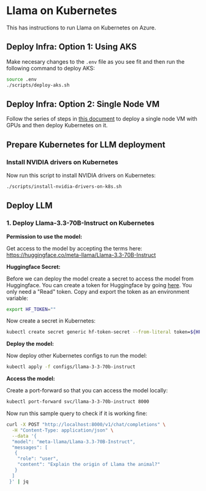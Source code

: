 # Llama on Kubernetes

This has instructions to run Llama on Kubernetes on Azure.

## Deploy Infra: Option 1: Using AKS

Make necesary changes to the `.env` file as you see fit and then run the following command to deploy AKS:

```bash
source .env
./scripts/deploy-aks.sh
```

## Deploy Infra: Option 2: Single Node VM

Follow the series of steps in [this document](docs/single-node-gpu-vm-setup.md) to deploy a single node VM with GPUs and then deploy Kubernetes on it.

## Prepare Kubernetes for LLM deployment

### Install NVIDIA drivers on Kubernetes

Now run this script to install NVIDIA drivers on Kubernetes:

```bash
./scripts/install-nvidia-drivers-on-k8s.sh
```

## Deploy LLM

### 1. Deploy Llama-3.3-70B-Instruct on Kubernetes

**Permission to use the model:**

Get access to the model by accepting the terms here: <https://huggingface.co/meta-llama/Llama-3.3-70B-Instruct>

**Huggingface Secret:**

Before we can deploy the model create a secret to access the model from Huggingface. You can create a token for Huggingface by going [here](https://huggingface.co/settings/tokens). You only need a "Read" token. Copy and export the token as an environment variable:

```bash
export HF_TOKEN=""
```

Now create a secret in Kubernetes:

```bash
kubectl create secret generic hf-token-secret --from-literal token=${HF_TOKEN}
```

**Deploy the model:**

Now deploy other Kubernetes configs to run the model:

```bash
kubectl apply -f configs/llama-3-3-70b-instruct
```

**Access the model:**

Create a port-forward so that you can access the model locally:

```bash
kubectl port-forward svc/llama-3-3-70b-instruct 8000
```

Now run this sample query to check if it is working fine:

```bash
curl -X POST "http://localhost:8000/v1/chat/completions" \
  -H "Content-Type: application/json" \
  --data '{
  "model": "meta-llama/Llama-3.3-70B-Instruct",
  "messages": [
   {
    "role": "user",
    "content": "Explain the origin of Llama the animal?"
   }
  ]
 }' | jq
```
